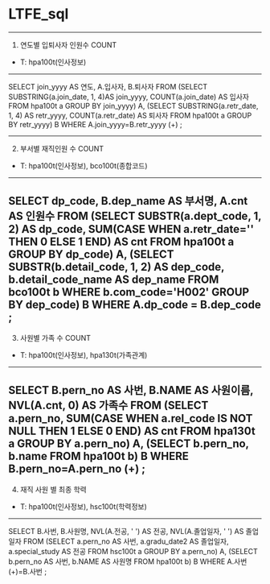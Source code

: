 # LTFE_sql

--------------------------------------------------------------------------------
1. 연도별 입퇴사자 인원수 COUNT
- T: hpa100t(인사정보)
--------------------------------------------------------------------------------
SELECT join_yyyy AS 연도, A.입사자, B.퇴사자
FROM
	(SELECT SUBSTRING(a.join_date, 1, 4)AS join_yyyy, COUNT(a.join_date) AS 입사자
		FROM hpa100t a
		GROUP BY join_yyyy) A,
	(SELECT SUBSTRING(a.retr_date, 1, 4) AS retr_yyyy, COUNT(a.retr_date) AS 퇴사자
		FROM hpa100t a
		GROUP BY retr_yyyy) B
	WHERE A.join_yyyy=B.retr_yyyy (+)
;

--------------------------------------------------------------------------------
2. 부서별 재직인원 수 COUNT
- T: hpa100t(인사정보), bco100t(종합코드)
-------------------------------------------------------------------------------------------------------------------------------------------
SELECT dp_code, B.dep_name AS 부서명, A.cnt AS 인원수
FROM
(SELECT SUBSTR(a.dept_code, 1, 2) AS dp_code, SUM(CASE WHEN a.retr_date='' THEN 0 ELSE 1 END) AS cnt FROM hpa100t a GROUP BY dp_code) A,
(SELECT SUBSTR(b.detail_code, 1, 2) AS dep_code, b.detail_code_name AS dep_name FROM bco100t b WHERE b.com_code='H002' GROUP BY dep_code) B
WHERE A.dp_code = B.dep_code
;
-------------------------------------------------------------------------------------------------------------------------------------------
3. 사원별 가족 수 COUNT
- T: hpa100t(인사정보), hpa130t(가족관계)
-------------------------------------------------------------------------------------------------------------------------------------------
SELECT
	B.pern_no AS 사번, B.NAME AS 사원이름, NVL(A.cnt, 0) AS 가족수
FROM
	(SELECT a.pern_no, SUM(CASE WHEN a.rel_code IS NOT NULL THEN 1 ELSE 0 END) AS cnt FROM hpa130t a GROUP BY a.pern_no) A,
	(SELECT b.pern_no, b.name FROM hpa100t b) B
WHERE B.pern_no=A.pern_no (+)
;
-------------------------------------------------------------------------------------------------------------------------------------------
4. 재직 사원 별 최종 학력
- T: hpa100t(인사정보), hsc100t(학력정보)
-------------------------------------------------------------------------------------------------------------------------------------------
SELECT B.사번, B.사원명, NVL(A.전공, ' ') AS 전공, NVL(A.졸업일자, ' ') AS 졸업일자
FROM
(SELECT a.pern_no AS 사번, a.gradu_date2 AS 졸업일자, a.special_study AS 전공 FROM hsc100t a GROUP BY a.pern_no) A,
(SELECT b.pern_no AS 사번, b.NAME AS  사원명 FROM hpa100t b) B
WHERE A.사번(+)=B.사번
;
